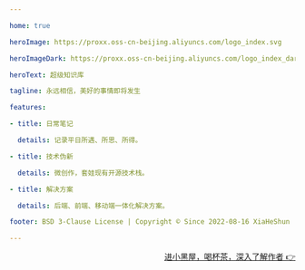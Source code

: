 ```yaml
---

home: true

heroImage: https://proxx.oss-cn-beijing.aliyuncs.com/logo_index.svg

heroImageDark: https://proxx.oss-cn-beijing.aliyuncs.com/logo_index_dark.svg

heroText: 超级知识库

tagline: 永远相信，美好的事情即将发生

features:

- title: 日常笔记

  details: 记录平日所遇、所思、所得。

- title: 技术伪新

  details: 微创作，套娃现有开源技术栈。

- title: 解决方案

  details: 后端、前端、移动端一体化解决方案。

footer: BSD 3-Clause License | Copyright © Since 2022-08-16 XiaHeShun

---
```


<p style="text-align: right" >
  <a href='/personal'>进小黑屋，喝杯茶，深入了解作者 &#x1F449;</a>
</p>
